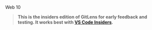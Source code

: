 Web 10
> **This is the insiders edition of GitLens for early feedback and testing. It works best with [VS Code Insiders](https://code.visualstudio.com/insiders).**
